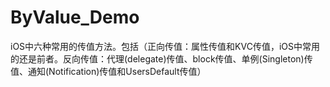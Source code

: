 # ByValue_Demo
iOS中六种常用的传值方法。包括（正向传值：属性传值和KVC传值，iOS中常用的还是前者。反向传值：代理(delegate)传值、block传值、单例(Singleton)传值、通知(Notification)传值和UsersDefault传值）
